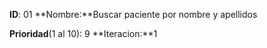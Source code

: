 
**ID**: 01 **Nombre:**Buscar paciente por nombre y apellidos

**Prioridad**(1 al 10): 9  **Iteracion:**1